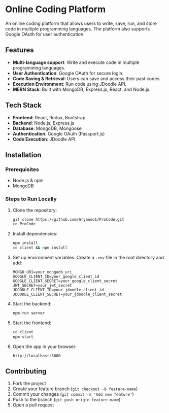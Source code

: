 # Online Coding Platform

An online coding platform that allows users to write, save, run, and store code in multiple programming languages. The platform also supports Google OAuth for user authentication.

## Features

- **Multi-language support**: Write and execute code in multiple programming languages.
- **User Authentication**: Google OAuth for secure login.
- **Code Saving & Retrieval**: Users can save and access their past codes.
- **Execution Environment**: Run code using JDoodle API.
- **MERN Stack**: Built with MongoDB, Express.js, React, and Node.js.

## Tech Stack

- **Frontend**: React, Redux, Bootstrap
- **Backend**: Node.js, Express.js
- **Database**: MongoDB, Mongoose
- **Authentication**: Google OAuth (Passport.js)
- **Code Execution**: JDoodle API

## Installation

### Prerequisites
- Node.js & npm
- MongoDB

### Steps to Run Locally

1. Clone the repository:
   ```bash
   git clone https://github.com/Aryanoo1/ProCode.git
   cd ProCode
   ```

2. Install dependencies:
   ```bash
   npm install
   cd client && npm install
   ```

3. Set up environment variables:
   Create a `.env` file in the root directory and add:
   ```env
   MONGO_URI=your_mongodb_uri
   GOOGLE_CLIENT_ID=your_google_client_id
   GOOGLE_CLIENT_SECRET=your_google_client_secret
   JWT_SECRET=your_jwt_secret
   JDOODLE_CLIENT_ID=your_jdoodle_client_id
   JDOODLE_CLIENT_SECRET=your_jdoodle_client_secret
   ```

4. Start the backend:
   ```bash
   npm run server
   ```

5. Start the frontend:
   ```bash
   cd client
   npm start
   ```

6. Open the app in your browser:
   ```
   http://localhost:3000
   ```

## Contributing

1. Fork the project
2. Create your feature branch (`git checkout -b feature-name`)
3. Commit your changes (`git commit -m 'Add new feature'`)
4. Push to the branch (`git push origin feature-name`)
5. Open a pull request
